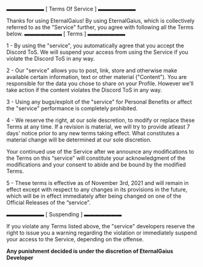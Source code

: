 ▬▬▬▬▬▬▬ [ Terms Of Service ] ▬▬▬▬▬▬▬

Thanks for using EternalGaius! By using EternalGaius, which is collectively referred to as the "Service" further, you agree with following all the Terms below.
▬▬▬▬▬▬▬ [ Terms ] ▬▬▬▬▬▬▬

1 - By using the "service", you automatically agree that you accept the Discord ToS. We will suspend your access from using the Service if you violate the Discord ToS in any way.

2 - Our "service" allows you to post, link, store and otherwise make available certain information, text or other material ("Content"). You are responsible for the data you chose to share on your Profile. However we'll take action if the content violates the Discord ToS in any way.

3 - Using any bugs/exploit of the "service" for Personal Benefits or affect the "service" performance is completely prohibited.

4 - We reserve the right, at our sole descretion, to modify or replace these Terms at any time. If a revision is material, we will try to provide atleast 7 days' notice prior to any new terms taking effect. What constitutes a material change will be determined at our sole discretion.

Your continued use of the Service after we announce any modifications to the Terms on this “service” will constitute your acknowledgment of the modifications and your consent to abide and be bound by the modified Terms.

5 - These terms is effective as of November 3rd, 2021 and will remain in effect except with respect to any changes in its provisions in the future, which will be in effect immediately after being changed on one of the Official Releases of the “service”.

▬▬▬▬▬▬▬ [ Suspending ] ▬▬▬▬▬▬▬

If you violate any Terms listed above, the "service" developers reserve the right to issue you a warning regarding the violation or immediately suspend your access to the Service, depending on the offense.

**Any punishment decided is under the discretion of EternalGaius Developer**
